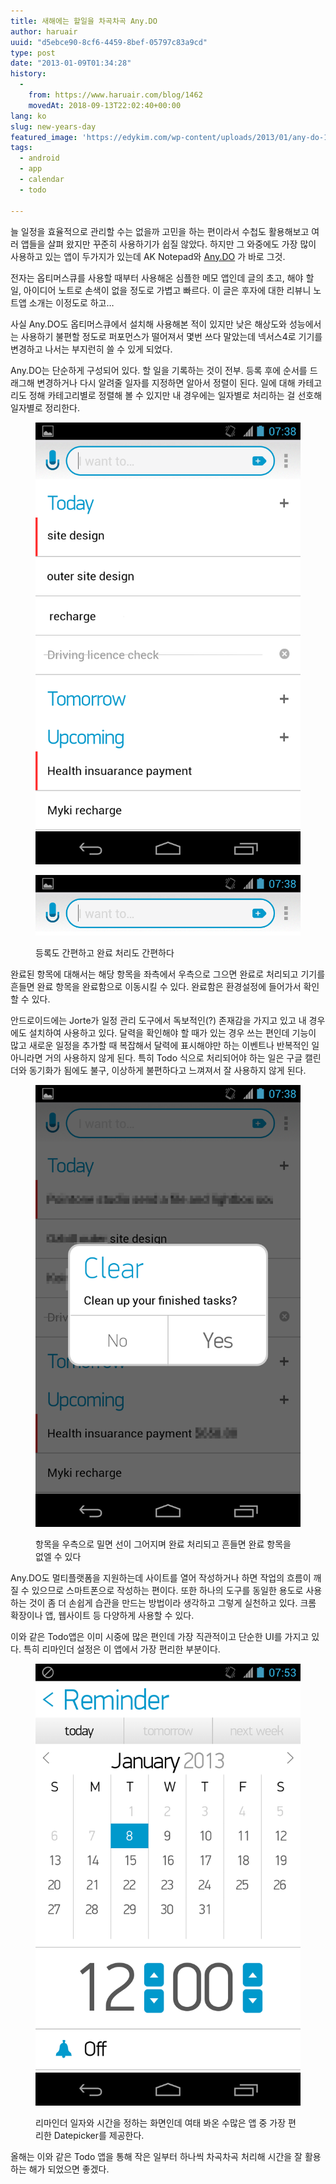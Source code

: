 ```yaml
---
title: 새해에는 할일을 차곡차곡 Any.DO
author: haruair
uuid: "d5ebce90-8cf6-4459-8bef-05797c83a9cd"
type: post
date: "2013-01-09T01:34:28"
history:
  - 
    from: https://www.haruair.com/blog/1462
    movedAt: 2018-09-13T22:02:40+00:00
lang: ko
slug: new-years-day
featured_image: 'https://edykim.com/wp-content/uploads/2013/01/any-do-11.png?resize=624%2C143&ssl=1'
tags:
  - android
  - app
  - calendar
  - todo

---
```

늘 일정을 효율적으로 관리할 수는 없을까 고민을 하는 편이라서 수첩도 활용해보고 여러 앱들을 살펴 왔지만 꾸준히 사용하기가 쉽질 않았다. 하지만 그 와중에도 가장 많이 사용하고 있는 앱이 두가지가 있는데 AK Notepad와 <a href="http://www.any.do/" target="_blank">Any.DO</a> 가 바로 그것.


전자는 옵티머스큐를 사용할 때부터 사용해온 심플한 메모 앱인데 글의 초고, 해야 할 일, 아이디어 노트로 손색이 없을 정도로 가볍고 빠르다. 이 글은 후자에 대한 리뷰니 노트앱 소개는 이정도로 하고&#8230;


사실 Any.DO도 옵티머스큐에서 설치해 사용해본 적이 있지만 낮은 해상도와 성능에서는 사용하기 불편할 정도로 퍼포먼스가 떨어져서 몇번 쓰다 말았는데 넥서스4로 기기를 변경하고 나서는 부지런히 쓸 수 있게 되었다.


Any.DO는 단순하게 구성되어 있다. 할 일을 기록하는 것이 전부. 등록 후에 순서를 드래그해 변경하거나 다시 알려줄 일자를 지정하면 알아서 정렬이 된다. 일에 대해 카테고리도 정해 카테고리별로 정렬해 볼 수 있지만 내 경우에는 일자별로 처리하는 걸 선호해 일자별로 정리한다.

<figure>

![Any.DO 심플한 디자인](any-do-1.png)

![Any.DO 심플한 디자인](any-do-11.png)

<figcaption>등록도 간편하고 완료 처리도 간편하다</figcaption></figure>

완료된 항목에 대해서는 해당 항목을 좌측에서 우측으로 그으면 완료로 처리되고 기기를 흔들면 완료 항목을 완료함으로 이동시킬 수 있다. 완료함은 환경설정에 들어가서 확인할 수 있다.


안드로이드에는 Jorte가 일정 관리 도구에서 독보적인(?) 존재감을 가지고 있고 내 경우에도 설치하여 사용하고 있다. 달력을 확인해야 할 때가 있는 경우 쓰는 편인데 기능이 많고 새로운 일정을 추가할 때 복잡해서 달력에 표시해야만 하는 이벤트나 반복적인 일 아니라면 거의 사용하지 않게 된다. 특히 Todo 식으로 처리되어야 하는 일은 구글 캘린더와 동기화가 됨에도 불구, 이상하게 불편하다고 느껴져서 잘 사용하지 않게 된다.


<figure>

![Any.DO 확인창](any-do-2.png)

<figcaption>항목을 우측으로 밀면 선이 그어지며 완료 처리되고 흔들면 완료 항목을 없엘 수 있다</figcaption></figure>

Any.DO도 멀티플랫폼을 지원하는데 사이트를 열어 작성하거나 하면 작업의 흐름이 깨질 수 있으므로 스마트폰으로 작성하는 편이다. 또한 하나의 도구를 동일한 용도로 사용하는 것이 좀 더 손쉽게 습관을 만드는 방법이라 생각하고 그렇게 실천하고 있다. 크롬 확장이나 앱, 웹사이트 등 다양하게 사용할 수 있다.


이와 같은 Todo앱은 이미 시중에 많은 편인데 가장 직관적이고 단순한 UI를 가지고 있다. 특히 리마인더 설정은 이 앱에서 가장 편리한 부분이다.

<figure>

![](any-do-3.png)

<figcaption>리마인더 일자와 시간을 정하는 화면인데 여태 봐온 수많은 앱 중 가장 편리한 Datepicker를 제공한다.</figcaption></figure>


올해는 이와 같은 Todo 앱을 통해 작은 일부터 하나씩 차곡차곡 처리해 시간을 잘 활용하는 해가 되었으면 좋겠다.
